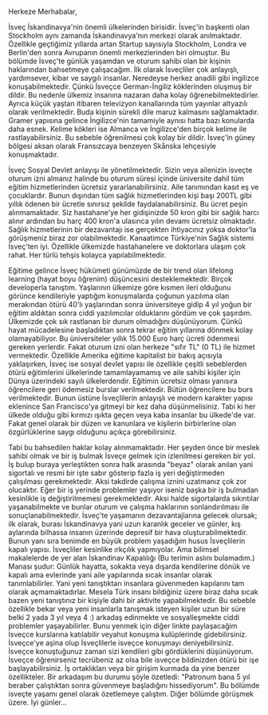 Herkeze Merhabalar, 

İsveç İskandinavya'nin önemli ülkelerinden birisidir. İsveç'in başkenti olan Stockholm aynı zamanda İskandinavya'nın merkezi olarak anılmaktadır. Özellikle geçtiğimiz yıllarda artan Startup sayısıyla Stockholm, Londra ve Berlin'den sonra Avrupanın önemli merkezlerinden biri olmuştur. Bu bölümde İsveç'te günlük yaşamdan ve oturum sahibi olan bir kişinin haklarından bahsetmeye çalışacağım. İlk olarak İsveçliler çok anlayışlı, yardımsever, kibar ve saygılı insanlar. Neredeyse herkez anadili gibi ingilizce konuşabilmektedir. Çünkü İsveçce German-İngiliz köklerinden oluşmuş bir dildir. Bu nedenle ülkemiz insanına nazaran daha kolay öğrenebilmektedirler. Ayrıca küçük yaştan itibaren televizyon kanallarında tüm yayınlar altyazılı olarak verilmektedir. Buda kişinin sürekli dile maruz kalmasını sağlamaktadır. Gramer yapısına gelince İngilizce'nin tamamiyle aynısı hatta bazı konularda daha esnek. Kelime kökleri ise Almanca ve İngilizce'den birçok kelime ile rastlayabilirsiniz. Bu sebeble öğrenilmesi çok kolay bir dildir. İsveç'in güney bölgesi aksan olarak Fransızcaya benzeyen Skånska lehçesiyle konuşmaktadır. 

İsveç Sosyal Devlet anlayışı ile yönetilmektedir. Sizin veya ailenizin isveçte oturum izni almanız halinde bu oturum süresi içinde üniversite dahil tüm eğitim hizmetlerinden ücretsiz yararlanabilirsiniz. Aile tanımından kasıt eş ve çocuklardır. Bunun dışından tüm sağlık hizmetlerinden kişi başı 200TL gibi yıllık ödenen bir ücretle sınırsız şekilde faydalanabilirsiniz. Bu ücret peşin alınmamaktadır. Siz hastahane'ye her gidişinizde 50 kron gibi bir sağlık harcı alınır ardından bu harç 400 kron'a ulasınca yılın devamı ücretsiz olmaktadır. Sağlık hizmetlerinin bir dezavantajı ise gerçekten ihtiyacınız yoksa doktor'la görüşmeniz biraz zor olabilmektedir. Kanaatimce Türkiye'nin Sağlık
sistemi İsveç'ten iyi. Özellikle ülkemizde hastahanelere ve doktorlara ulaşım çok rahat. Her türlü tehşis kolayca yapılabilmektedir. 

Eğitime gelince İsveç hükümeti günümüzde de bir trend olan lifelong learning (hayat boyu öğrenim) düşüncesini desteklemektedir. Birçok developerla tanıştım. Yaşlarının ülkemize göre kısmen ileri olduğunu görünce kendileriyle yaptığım konuşmalarda çoğunun yazılıma olan merakından ötürü 40'lı yaşlarından sonra üniversiteye gidip 4 yıl yoğun bir eğitim aldıktan sonra ciddi yazılımcılar olduklarını gördüm ve çok şaşırdım. Ülkemizde çok sık rastlanan bir durum olmadığını düşünüyorum. Çünkü hayat mücadelesine başladıktan sonra tekrar eğitim yıllarına dönmek kolay olamayabiliyor. Bu üniversiteler yıllık 15.000 Euro harç ücreti ödenmesi gereken yerlerdir. Fakat oturum izni olan herkeze "sıfır TL" (0 TL) ile hizmet vermektedir. Özellikle Amerika eğitime kapitalist bir bakış açısıyla yaklaşırken, İsveç ise sosyal devlet yapısı ile özellikle çeşitli sebeblerden ötürü eğitimlerini ülkelerinde tamamlayamamış ve aile sahibi kişiler için Dünya üzerindeki sayılı ülkelerdendir. Eğitimin ücretsiz olması yanısıra öğrencilere geri ödemesiz burslar verilmektedir. Bütün öğrencilere bu burs verilmektedir. Bunun üstüne İsveçlilerin anlayışlı ve modern karakter yapısı eklenince San Francisco'ya gitmeyi bir kez daha düşünmelisiniz. Tabi ki her ülkede olduğu gibi kırmızı ışıkta geçen veya kaba insanlar bu ülkede'de var. Fakat genel olarak bir düzen ve kanunlara ve kişilerin birbirlerine olan özgürlüklerine saygı olduğunu açıkça görebilirsiniz. 

Tabi bu bahsedilen haklar kolay alınmamaktadır. Her şeyden önce bir meslek sahibi olmak ve bir iş bulmak İsveçe gelmek için izlenilmesi gereken bir yol. İş bulup buraya yerleştikten sonra halk arasında "beyaz" olarak anılan yani sigortalı ve resmi bir işte sabır gösterip fazla iş yeri değiştirmeden çalışılması gerekmektedir. Aksi takdirde çalışma iznini uzatmanız çok zor olucaktır. Eğer bir iş yerinde problemler yaşıyor iseniz başka bir iş bulmadan kesinlikle iş değiştirilmemesi gerekmektedir. Aksi halde sigortalarda sıkıntılar yaşanabilmekte ve bunlar oturum ve çalışma haklarının sonlandırılması ile sonuçlanabilmektedir. İsveç'te yaşamanın dezavantajlarına gelecek olursak; ilk olarak, burası İskandinavya yani uzun karanlık geceler ve günler, kış aylarında bilhassa insanın üzerinde depresif bir hava oluşturabilmektedir. Bunun yanı sıra benimde en büyük problem yaşadığım husus İsveçlilerin kapalı yapısı. İsveçliler kesinlike ırkçılık yapmıyolar. Ama bilimsel makalelerde de yer alan İskandinav Kapalılığı (Bu terimin aslını bulamadım.) Manası şudur: Günlük hayatta, sokakta veya dışarda kendilerine dönük ve kapalı ama evlerinde yani aile yapılarında sıcak insanlar olarak tanımlabilirler. Yani yeni tanıştıktarı insanlara güvenmeden kapılarını tam olarak açmamaktadırlar. Mesela Türk insanı bildiğiniz üzere biraz daha sıcak bazen yeni tanıştınız bir kişiyle dahi bir aktivite yapabilmektedir. Bu sebeble özellikle bekar veya yeni insanlarla tanışmak isteyen kişiler uzun bir süre belki 2 yada 3 yıl veya 4 :) arkadaş edinmekte ve sosyalleşmekte ciddi problemler yaşayabilirler. Bunu yenmek için diğer linkte paylaşacağim İsveçce kurslarına katılabilir veyahut konuşma kulüplerinde gidebilirsiniz. İsveçce'ye aşina olup İsveçlilerle isveçce konuşmayı deniyebilirsiniz. İsveçce konuştuğunuz zaman sizi kendileri gibi gördüklerini düşünüyorum. İsveçce öğrenirseniz tecrübeniz az olsa bile isveçce bildinizden ötürü bir işe başlayabilirsiniz. İş ortaklıkları veya bir girişim kurmada da yine benzer özellikteler. Bir arkadaşım bu durumu şöyle özetledi: "Patronum bana 5 yıl beraber çalıştıktan sonra güvenmeye başladığını hissediyorum". Bu bölümde isveçte yaşamı genel olarak özetlemeye çalıştım. Diğer bölümde görüşmek üzere. İyi günler... 